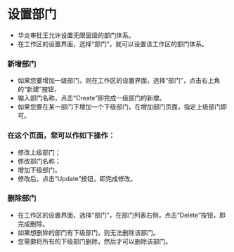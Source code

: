# 设置部门
- 华炎审批王允许设置无限层级的部门体系。
- 在工作区的设置界面，选择“部门”，就可以设置该工作区的部门体系。

### 新增部门
- 如果您要增加一级部门，则在工作区的设置界面，选择“部门”，点击右上角的“新建”按钮，
- 输入部门名称，点击“Create”即完成一级部门的新增。
- 如果您要在某一部门下增加一个下级部门，在增加部门页面，指定上级部门即可。

### 在这个页面，您可以作如下操作：
- 修改上级部门；
- 修改部门名称；
- 增加下级部门。
- 修改后，点击“Update”按钮，即完成修改。

### 删除部门
- 在工作区的设置界面，选择“部门”，在部门列表右侧，点击“Delete”按钮，即完成删除。
- 如果想删除的部门有下级部门，则无法删除该部门。
- 您需要将所有的下级部门删除，然后才可以删除该部门。
